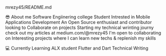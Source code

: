 mrezy45/README.md

😎 About me
Software Engiinering college Student
Intrested in Mobile Applications Development
An Open Source enthusiast and contributor looking to Collaborate on projects
Starting my technical wrinting journy check out my articles at medium.com/@mrezy45
I'm open to collaborating on Interesting projects where I can learn new techs & replenish my skills

💻 Currently Learning
ALX student
Flutter and Dart
Technical Writing 
